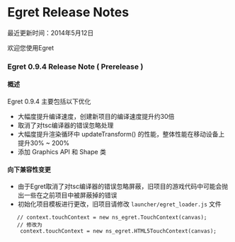 Egret Release Notes
===============================

最近更新时间：2014年5月12日

欢迎您使用Egret

### Egret 0.9.4 Release Note ( Prerelease )

#### 概述
Egret 0.9.4 主要包括以下优化
* 大幅度提升编译速度，创建新项目的编译速度提升约30倍
* 取消了对tsc编译器的错误忽略处理
* 大幅度提升渲染循环中 updateTransform() 的性能，整体性能在移动设备上提升30% ~ 200%
* 添加 Graphics API 和 Shape 类



#### 向下兼容性变更

* 由于Egret取消了对tsc编译器的错误忽略屏蔽，旧项目的游戏代码中可能会抛出一些在之前项目中被屏蔽掉的错误
* 初始化项目模板进行更改，旧项目请修改 ```launcher/egret_loader.js``` 文件

```
   // context.touchContext = new ns_egret.TouchContext(canvas);
   // 修改为
    context.touchContext = new ns_egret.HTML5TouchContext(canvas);

```